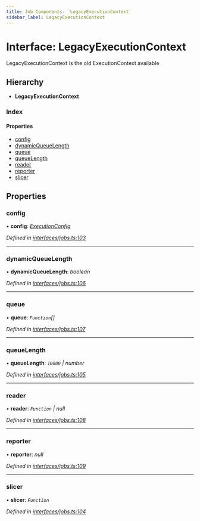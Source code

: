 ```yaml
---
title: Job Components: `LegacyExecutionContext`
sidebar_label: LegacyExecutionContext
---
```


# Interface: LegacyExecutionContext

LegacyExecutionContext is the old ExecutionContext available

## Hierarchy

* **LegacyExecutionContext**

### Index

#### Properties

* [config](legacyexecutioncontext.md#config)
* [dynamicQueueLength](legacyexecutioncontext.md#dynamicqueuelength)
* [queue](legacyexecutioncontext.md#queue)
* [queueLength](legacyexecutioncontext.md#queuelength)
* [reader](legacyexecutioncontext.md#reader)
* [reporter](legacyexecutioncontext.md#reporter)
* [slicer](legacyexecutioncontext.md#slicer)

## Properties

###  config

• **config**: *[ExecutionConfig](executionconfig.md)*

*Defined in [interfaces/jobs.ts:103](https://github.com/terascope/teraslice/blob/6aab1cd2/packages/job-components/src/interfaces/jobs.ts#L103)*

___

###  dynamicQueueLength

• **dynamicQueueLength**: *boolean*

*Defined in [interfaces/jobs.ts:106](https://github.com/terascope/teraslice/blob/6aab1cd2/packages/job-components/src/interfaces/jobs.ts#L106)*

___

###  queue

• **queue**: *`Function`[]*

*Defined in [interfaces/jobs.ts:107](https://github.com/terascope/teraslice/blob/6aab1cd2/packages/job-components/src/interfaces/jobs.ts#L107)*

___

###  queueLength

• **queueLength**: *`10000` | number*

*Defined in [interfaces/jobs.ts:105](https://github.com/terascope/teraslice/blob/6aab1cd2/packages/job-components/src/interfaces/jobs.ts#L105)*

___

###  reader

• **reader**: *`Function` | null*

*Defined in [interfaces/jobs.ts:108](https://github.com/terascope/teraslice/blob/6aab1cd2/packages/job-components/src/interfaces/jobs.ts#L108)*

___

###  reporter

• **reporter**: *null*

*Defined in [interfaces/jobs.ts:109](https://github.com/terascope/teraslice/blob/6aab1cd2/packages/job-components/src/interfaces/jobs.ts#L109)*

___

###  slicer

• **slicer**: *`Function`*

*Defined in [interfaces/jobs.ts:104](https://github.com/terascope/teraslice/blob/6aab1cd2/packages/job-components/src/interfaces/jobs.ts#L104)*

